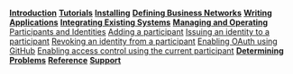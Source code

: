 **[Introduction](../introduction/introduction.html)**
**[Tutorials](../tutorials/tutorialindex.html)**
**[Installing](../installing/prerequisites.html)**
**[Defining Business Networks](../business-network/businessnetwork.html)**
**[Writing Applications](../applications/genapp.html)**
**[Integrating Existing Systems](../integrating/integrating-index.html)**
**[Managing and Operating](../managing/managingindex.html)**
[Participants and Identities](../managing/participantsandidentities.html)
[Adding a participant](../managing/participant-add.html)
[Issuing an identity to a participant](../managing/identity-issue.html)
[Revoking an identity from a participant](../managing/identity-revoke.html)
[Enabling OAuth using GitHub](../managing/github-oauth.html)
[Enabling access control using the current participant](../managing/current-participant.html)
**[Determining Problems](../problems/diagnostics.html)**
**[Reference](../reference/MeetTheModules.html)**
**[Support](../support/index.html)**
